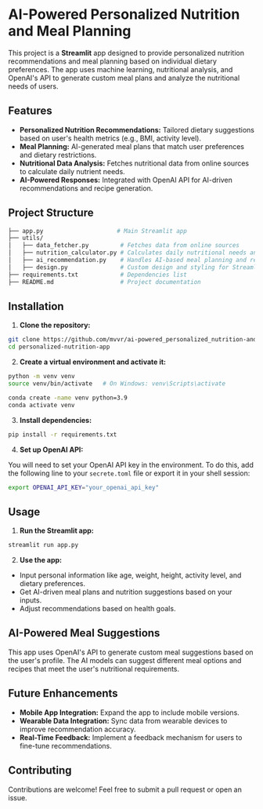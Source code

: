 

# AI-Powered Personalized Nutrition and Meal Planning

This project is a **Streamlit** app designed to provide personalized nutrition recommendations and meal planning based on individual  dietary preferences. The app uses machine learning, nutritional analysis, and OpenAI's API to generate custom meal plans and analyze the nutritional needs of users.

## Features

- **Personalized Nutrition Recommendations:** Tailored dietary suggestions based on user's health metrics (e.g., BMI, activity level).
- **Meal Planning:** AI-generated meal plans that match user preferences and dietary restrictions.
- **Nutritional Data Analysis:** Fetches nutritional data from online sources to calculate daily nutrient needs.
- **AI-Powered Responses:** Integrated with OpenAI API for AI-driven recommendations and recipe generation.

## Project Structure

```bash
├── app.py                     # Main Streamlit app
├── utils/
│   ├── data_fetcher.py         # Fetches data from online sources
│   ├── nutrition_calculator.py # Calculates daily nutritional needs and BMI
│   ├── ai_recommendation.py    # Handles AI-based meal planning and recommendations
│   ├── design.py               # Custom design and styling for Streamlit app
├── requirements.txt            # Dependencies list
├── README.md                   # Project documentation
```

## Installation

1. **Clone the repository:**

```bash
git clone https://github.com/mvvr/ai-powered_personalized_nutrition-and-meal_planing.git
cd personalized-nutrition-app
```

2. **Create a virtual environment and activate it:**

```bash
python -m venv venv
source venv/bin/activate   # On Windows: venv\Scripts\activate
```
```bash
conda create -name venv python=3.9
conda activate venv   
```
3. **Install dependencies:**

```bash
pip install -r requirements.txt
```

4. **Set up OpenAI API:**

You will need to set your OpenAI API key in the environment. To do this, add the following line to your `secrete.toml` file or export it in your shell session:

```bash
export OPENAI_API_KEY="your_openai_api_key"
```

## Usage

1. **Run the Streamlit app:**

```bash
streamlit run app.py
```

2. **Use the app:**

- Input personal information like age, weight, height, activity level, and dietary preferences.
- Get AI-driven meal plans and nutrition suggestions based on your inputs.
- Adjust recommendations based on health goals.

## AI-Powered Meal Suggestions

This app uses OpenAI's API to generate custom meal suggestions based on the user's profile. The AI models can suggest different meal options and recipes that meet the user's nutritional requirements.

## Future Enhancements

- **Mobile App Integration:** Expand the app to include mobile versions.
- **Wearable Data Integration:** Sync data from wearable devices to improve recommendation accuracy.
- **Real-Time Feedback:** Implement a feedback mechanism for users to fine-tune recommendations.

## Contributing

Contributions are welcome! Feel free to submit a pull request or open an issue.

